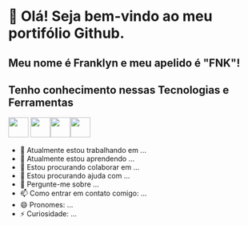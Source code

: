 # 👋 Olá! Seja bem-vindo ao meu portifólio Github.
## Meu nome é Franklyn e meu apelido é "FNK"!

## Tenho conhecimento nessas Tecnologias e Ferramentas

<img src="https://cdn.jsdelivr.net/gh/devicons/devicon@latest/icons/javascript/javascript-original.svg" width="40" height="40"/> <img src="https://cdn.jsdelivr.net/gh/devicons/devicon@latest/icons/react/react-original-wordmark.svg" width="40" height="40"/><img src="https://cdn.jsdelivr.net/gh/devicons/devicon@latest/icons/typescript/typescript-original.svg" width="40" height="40"/><img src="https://cdn.jsdelivr.net/gh/devicons/devicon@latest/icons/nodejs/nodejs-original-wordmark.svg" width="40" height="40"/>
          
          
          


- 🔭 Atualmente estou trabalhando em ...
- 🌱 Atualmente estou aprendendo ...
- 👯 Estou procurando colaborar em ...
- 🤔 Estou procurando ajuda com ...
- 💬 Pergunte-me sobre ...
- 📫 Como entrar em contato comigo: ...
- 😄 Pronomes: ...
- ⚡ Curiosidade: ...
